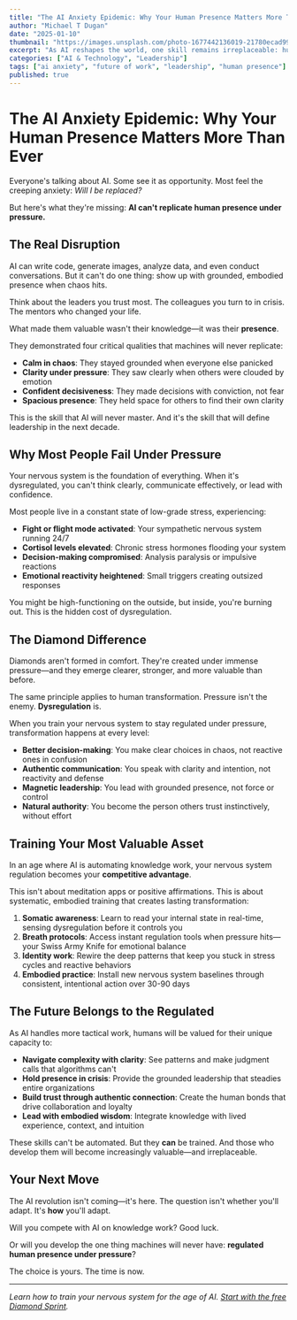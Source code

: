 ```yaml
---
title: "The AI Anxiety Epidemic: Why Your Human Presence Matters More Than Ever"
author: "Michael T Dugan"
date: "2025-01-10"
thumbnail: "https://images.unsplash.com/photo-1677442136019-21780ecad995?q=80&w=1200&h=630&fit=crop"
excerpt: "As AI reshapes the world, one skill remains irreplaceable: human presence under pressure. Learn why your nervous system is your most valuable asset in the age of AI."
categories: ["AI & Technology", "Leadership"]
tags: ["ai anxiety", "future of work", "leadership", "human presence"]
published: true
---
```


# The AI Anxiety Epidemic: Why Your Human Presence Matters More Than Ever

Everyone's talking about AI. Some see it as opportunity. Most feel the creeping anxiety: *Will I be replaced?*

But here's what they're missing: **AI can't replicate human presence under pressure.**

## The Real Disruption

AI can write code, generate images, analyze data, and even conduct conversations. But it can't do one thing: show up with grounded, embodied presence when chaos hits.

Think about the leaders you trust most. The colleagues you turn to in crisis. The mentors who changed your life.

What made them valuable wasn't their knowledge—it was their **presence**.

They demonstrated four critical qualities that machines will never replicate:

- **Calm in chaos**: They stayed grounded when everyone else panicked
- **Clarity under pressure**: They saw clearly when others were clouded by emotion
- **Confident decisiveness**: They made decisions with conviction, not fear
- **Spacious presence**: They held space for others to find their own clarity

This is the skill that AI will never master. And it's the skill that will define leadership in the next decade.

## Why Most People Fail Under Pressure

Your nervous system is the foundation of everything. When it's dysregulated, you can't think clearly, communicate effectively, or lead with confidence.

Most people live in a constant state of low-grade stress, experiencing:

- **Fight or flight mode activated**: Your sympathetic nervous system running 24/7
- **Cortisol levels elevated**: Chronic stress hormones flooding your system
- **Decision-making compromised**: Analysis paralysis or impulsive reactions
- **Emotional reactivity heightened**: Small triggers creating outsized responses

You might be high-functioning on the outside, but inside, you're burning out. This is the hidden cost of dysregulation.

## The Diamond Difference

Diamonds aren't formed in comfort. They're created under immense pressure—and they emerge clearer, stronger, and more valuable than before.

The same principle applies to human transformation. Pressure isn't the enemy. **Dysregulation** is.

When you train your nervous system to stay regulated under pressure, transformation happens at every level:

- **Better decision-making**: You make clear choices in chaos, not reactive ones in confusion
- **Authentic communication**: You speak with clarity and intention, not reactivity and defense
- **Magnetic leadership**: You lead with grounded presence, not force or control
- **Natural authority**: You become the person others trust instinctively, without effort

## Training Your Most Valuable Asset

In an age where AI is automating knowledge work, your nervous system regulation becomes your **competitive advantage**.

This isn't about meditation apps or positive affirmations. This is about systematic, embodied training that creates lasting transformation:

1. **Somatic awareness**: Learn to read your internal state in real-time, sensing dysregulation before it controls you
2. **Breath protocols**: Access instant regulation tools when pressure hits—your Swiss Army Knife for emotional balance
3. **Identity work**: Rewire the deep patterns that keep you stuck in stress cycles and reactive behaviors
4. **Embodied practice**: Install new nervous system baselines through consistent, intentional action over 30-90 days

## The Future Belongs to the Regulated

As AI handles more tactical work, humans will be valued for their unique capacity to:

- **Navigate complexity with clarity**: See patterns and make judgment calls that algorithms can't
- **Hold presence in crisis**: Provide the grounded leadership that steadies entire organizations
- **Build trust through authentic connection**: Create the human bonds that drive collaboration and loyalty
- **Lead with embodied wisdom**: Integrate knowledge with lived experience, context, and intuition

These skills can't be automated. But they **can** be trained. And those who develop them will become increasingly valuable—and irreplaceable.

## Your Next Move

The AI revolution isn't coming—it's here. The question isn't whether you'll adapt. It's **how** you'll adapt.

Will you compete with AI on knowledge work? Good luck.

Or will you develop the one thing machines will never have: **regulated human presence under pressure**?

The choice is yours. The time is now.

---

*Learn how to train your nervous system for the age of AI. [Start with the free Diamond Sprint](/auth).*
